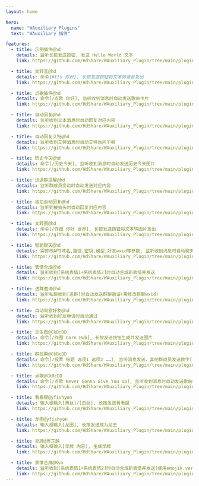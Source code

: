 ```yaml
---
layout: home

hero:
  name: "WAuxiliary Plugins"
  text: "WAuxiliary 插件"

features:
  - title: 示例插件@hd
    details: 监听长按发送按钮, 发送 Hello World 文本
    link: https://github.com/HdShare/WAuxiliary_Plugin/tree/main/plugins/hd/DemoPlugin

  - title: 文转音@hd
    details: 命令[#tts 你好], 长按发送按钮将文本转语音发出
    link: https://github.com/HdShare/WAuxiliary_Plugin/tree/main/plugins/hd/TextToSpeech

  - title: 点歌插件@hd
    details: 命令[/点歌 你好], 监听收到消息时自动发送歌曲卡片
    link: https://github.com/HdShare/WAuxiliary_Plugin/tree/main/plugins/hd/MusicPlugin

  - title: 自动回复@hd
    details: 监听收到文本消息时自动回复对应内容
    link: https://github.com/HdShare/WAuxiliary_Plugin/tree/main/plugins/hd/AutoReply

  - title: 自动回复艾特@hd
    details: 监听收到艾特消息时自动艾特询问干嘛
    link: https://github.com/HdShare/WAuxiliary_Plugin/tree/main/plugins/hd/AutoReplyAt

  - title: 历史今天@hd
    details: 命令[/历史今天], 监听收到消息时自动发送历史今天图片
    link: https://github.com/HdShare/WAuxiliary_Plugin/tree/main/plugins/hd/HistoryToday

  - title: 进退群提醒@hd
    details: 监听群成员变动时自动发送对应内容
    link: https://github.com/HdShare/WAuxiliary_Plugin/tree/main/plugins/hd/JoinAndLeftGroupTips

  - title: 被拍自动回复@hd
    details: 监听到被拍头时自动回复对应内容
    link: https://github.com/HdShare/WAuxiliary_Plugin/tree/main/plugins/hd/PatAutoReply

  - title: 文转图@hd
    details: 命令[/作图 你好 世界], 长按发送按钮将文本转图片发出
    link: https://github.com/HdShare/WAuxiliary_Plugin/tree/main/plugins/hd/TextToImg

  - title: 智能聊天@hd
    details: 需修改API域名,路径,密钥,模型,好友wxid等参数, 监听收到消息时自动聊天
    link: https://github.com/HdShare/WAuxiliary_Plugin/tree/main/plugins/hd/OpenAiChat

  - title: 表情合成@hd
    details: 监听收到[系统表情1+系统表情2]时自动合成新表情并发送
    link: https://github.com/HdShare/WAuxiliary_Plugin/tree/main/plugins/hd/EmojiMix

  - title: 进群邀请@hd
    details: 监听私聊收到[进群]时自动发送群聊邀请(需修改群聊wxid)
    link: https://github.com/HdShare/WAuxiliary_Plugin/tree/main/plugins/hd/JoinGroupInvite

  - title: 自动同意好友@hd
    details: 监听收到好友申请时自动通过
    link: https://github.com/HdShare/WAuxiliary_Plugin/tree/main/plugins/hd/AutoAgreeFriend

  - title: 文生图@CkBcDD
    details: 命令[/作图 Corn Hub], 长按发送按钮生成并发送图片
    link: https://github.com/HdShare/WAuxiliary_Plugin/tree/main/plugins/CkBcDD/TXT-to-IMG

  - title: 群投票@CkBcDD
    details: 命令[/投票 标题 选项1 选项2 ……], 监听消息发送，其他群成员发送数字[1, 2, etc.]选择。发送[/结束投票]以结算。
    link: https://github.com/HdShare/WAuxiliary_Plugin/tree/main/plugins/CkBcDD/Group-Poll

  - title: 点歌@CkBcDD
    details: 命令[/点歌 Never Gonna Give You Up], 监听收到消息时自动发送歌曲卡片
    link: https://github.com/HdShare/WAuxiliary_Plugin/tree/main/plugins/CkBcDD/Fetch-Music

  - title: 看看腿@yfishyon
    details: 输入框输入[黑丝]/[白丝], 长按发送看看腿
    link: https://github.com/HdShare/WAuxiliary_Plugin/tree/main/plugins/yfishyon/sese

  - title: 龙图@yfishyon
    details: 输入框输入[龙图], 长按发送成为龙王
    link: https://github.com/HdShare/WAuxiliary_Plugin/tree/main/plugins/yfishyon/long

  - title: 举牌@周芷越
    details: 输入框输入[举牌 内容], 生成举牌
    link: https://github.com/HdShare/WAuxiliary_Plugin/tree/main/plugins/周芷越/jupai

  - title: 表情合成@Kyo
    details: 监听收到[系统表情1+系统表情2]时自动合成新表情并发送(使用emojik.vercel.app)
    link: https://github.com/HdShare/WAuxiliary_Plugin/tree/main/plugins/Kyo/EmojiKitchen
---
```

